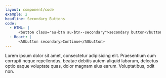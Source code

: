 ```yaml
---
layout: component/code
example: 2
headline: Secondary Buttons
code:
  - HTML: |
      <button class="au-btn au-btn--secondary">secondary button</button>
  - React: |
      <AUbutton secondary>Continue</AUbutton>
---
```


Lorem ipsum dolor sit amet, consectetur adipisicing elit. Praesentium cum corrupti neque repellendus, beatae debitis autem aliquid laborum, delectus optio eaque voluptate quas, dolor magnam eius earum. Voluptatibus, odit non.
